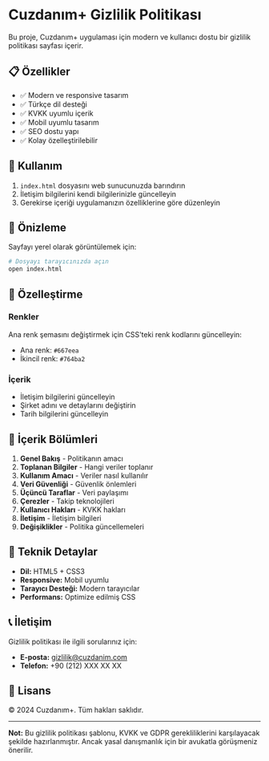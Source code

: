 # Cuzdanım+ Gizlilik Politikası

Bu proje, Cuzdanım+ uygulaması için modern ve kullanıcı dostu bir gizlilik politikası sayfası içerir.

## 📋 Özellikler

- ✅ Modern ve responsive tasarım
- ✅ Türkçe dil desteği
- ✅ KVKK uyumlu içerik
- ✅ Mobil uyumlu tasarım
- ✅ SEO dostu yapı
- ✅ Kolay özelleştirilebilir

## 🚀 Kullanım

1. `index.html` dosyasını web sunucunuzda barındırın
2. İletişim bilgilerini kendi bilgilerinizle güncelleyin
3. Gerekirse içeriği uygulamanızın özelliklerine göre düzenleyin

## 📱 Önizleme

Sayfayı yerel olarak görüntülemek için:

```bash
# Dosyayı tarayıcınızda açın
open index.html
```

## 🎨 Özelleştirme

### Renkler
Ana renk şemasını değiştirmek için CSS'teki renk kodlarını güncelleyin:
- Ana renk: `#667eea`
- İkincil renk: `#764ba2`

### İçerik
- İletişim bilgilerini güncelleyin
- Şirket adını ve detaylarını değiştirin
- Tarih bilgilerini güncelleyin

## 📄 İçerik Bölümleri

1. **Genel Bakış** - Politikanın amacı
2. **Toplanan Bilgiler** - Hangi veriler toplanır
3. **Kullanım Amacı** - Veriler nasıl kullanılır
4. **Veri Güvenliği** - Güvenlik önlemleri
5. **Üçüncü Taraflar** - Veri paylaşımı
6. **Çerezler** - Takip teknolojileri
7. **Kullanıcı Hakları** - KVKK hakları
8. **İletişim** - İletişim bilgileri
9. **Değişiklikler** - Politika güncellemeleri

## 🔧 Teknik Detaylar

- **Dil:** HTML5 + CSS3
- **Responsive:** Mobil uyumlu
- **Tarayıcı Desteği:** Modern tarayıcılar
- **Performans:** Optimize edilmiş CSS

## 📞 İletişim

Gizlilik politikası ile ilgili sorularınız için:
- **E-posta:** gizlilik@cuzdanim.com
- **Telefon:** +90 (212) XXX XX XX

## 📝 Lisans

© 2024 Cuzdanım+. Tüm hakları saklıdır.

---

**Not:** Bu gizlilik politikası şablonu, KVKK ve GDPR gerekliliklerini karşılayacak şekilde hazırlanmıştır. Ancak yasal danışmanlık için bir avukatla görüşmeniz önerilir.
